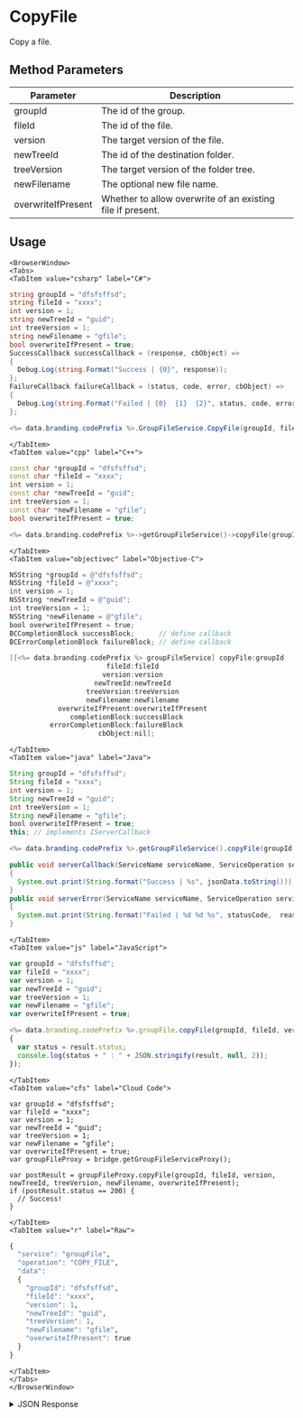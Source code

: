 # CopyFile

Copy a file.

<PartialServop service_name="groupFile" operation_name="COPY_FILE" />

## Method Parameters
Parameter | Description
--------- | -----------
groupId | The id of the group.
fileId | The id of the file.
version | The target version of the file.
newTreeId | The id of the destination folder.
treeVersion | The target version of the folder tree.
newFilename | The optional new file name.
overwriteIfPresent | Whether to allow overwrite of an existing file if present.

## Usage

```mdx-code-block
<BrowserWindow>
<Tabs>
<TabItem value="csharp" label="C#">
```

```csharp
string groupId = "dfsfsffsd";
string fileId = "xxxx";
int version = 1;
string newTreeId = "guid";
int treeVersion = 1;
string newFilename = "gfile";
bool overwriteIfPresent = true;
SuccessCallback successCallback = (response, cbObject) =>
{
  Debug.Log(string.Format("Success | {0}", response));
};
FailureCallback failureCallback = (status, code, error, cbObject) =>
{
  Debug.Log(string.Format("Failed | {0}  {1}  {2}", status, code, error));
};

<%= data.branding.codePrefix %>.GroupFileService.CopyFile(groupId, fileId, version, newTreeId, treeVersion, newFilename, overwriteIfPresent, successCallback, failureCallback);
```

```mdx-code-block
</TabItem>
<TabItem value="cpp" label="C++">
```

```cpp
const char *groupId = "dfsfsffsd";
const char *fileId = "xxxx";
int version = 1;
const char *newTreeId = "guid";
int treeVersion = 1;
const char *newFilename = "gfile";
bool overwriteIfPresent = true;

<%= data.branding.codePrefix %>->getGroupFileService()->copyFile(groupId, fileId, version, newTreeId, treeVersion, newFilename, overwriteIfPresent, this);
```

```mdx-code-block
</TabItem>
<TabItem value="objectivec" label="Objective-C">
```

```objectivec
NSString *groupId = @"dfsfsffsd";
NSString *fileId = @"xxxx";
int version = 1;
NSString *newTreeId = @"guid";
int treeVersion = 1;
NSString *newFilename = @"gfile";
bool overwriteIfPresent = true;
BCCompletionBlock successBlock;      // define callback
BCErrorCompletionBlock failureBlock; // define callback

[[<%= data.branding.codePrefix %> groupFileService] copyFile:groupId
                        fileId:fileId
                       version:version
                     newTreeId:newTreeId
                   treeVersion:treeVersion
                   newFilename:newFilename
            overwriteIfPresent:overwriteIfPresent
               completionBlock:successBlock
          errorCompletionBlock:failureBlock
                      cbObject:nil];
```

```mdx-code-block
</TabItem>
<TabItem value="java" label="Java">
```

```java
String groupId = "dfsfsffsd";
String fileId = "xxxx";
int version = 1;
String newTreeId = "guid";
int treeVersion = 1;
String newFilename = "gfile";
bool overwriteIfPresent = true;
this; // implements IServerCallback

<%= data.branding.codePrefix %>.getGroupFileService().copyFile(groupId, fileId, version, newTreeId, treeVersion, newFilename, overwriteIfPresent, this);

public void serverCallback(ServiceName serviceName, ServiceOperation serviceOperation, JSONObject jsonData)
{
  System.out.print(String.format("Success | %s", jsonData.toString()));
}
public void serverError(ServiceName serviceName, ServiceOperation serviceOperation, int statusCode, int reasonCode, String jsonError)
{
  System.out.print(String.format("Failed | %d %d %s", statusCode,  reasonCode, jsonError.toString()));
}
```

```mdx-code-block
</TabItem>
<TabItem value="js" label="JavaScript">
```

```javascript
var groupId = "dfsfsffsd";
var fileId = "xxxx";
var version = 1;
var newTreeId = "guid";
var treeVersion = 1;
var newFilename = "gfile";
var overwriteIfPresent = true;

<%= data.branding.codePrefix %>.groupFile.copyFile(groupId, fileId, version, newTreeId, treeVersion, newFilename, overwriteIfPresent, result =>
{
  var status = result.status;
  console.log(status + " : " + JSON.stringify(result, null, 2));
});
```

```mdx-code-block
</TabItem>
<TabItem value="cfs" label="Cloud Code">
```

```cfscript
var groupId = "dfsfsffsd";
var fileId = "xxxx";
var version = 1;
var newTreeId = "guid";
var treeVersion = 1;
var newFilename = "gfile";
var overwriteIfPresent = true;
var groupFileProxy = bridge.getGroupFileServiceProxy();

var postResult = groupFileProxy.copyFile(groupId, fileId, version, newTreeId, treeVersion, newFilename, overwriteIfPresent);
if (postResult.status == 200) {
  // Success!
}
```

```mdx-code-block
</TabItem>
<TabItem value="r" label="Raw">
```

```r
{
  "service": "groupFile",
  "operation": "COPY_FILE",
  "data":
  {
    "groupId": "dfsfsffsd",
    "fileId": "xxxx",
    "version": 1,
    "newTreeId": "guid",
    "treeVersion": 1,
    "newFilename": "gfile",
    "overwriteIfPresent": true
  }
}
```

```mdx-code-block
</TabItem>
</Tabs>
</BrowserWindow>
```

<details>
<summary>JSON Response</summary>

```json
{
  "data": {
    "fileDetails": {
      "treeId": "fb3431cd-6e2f-47f1-8100-8941abf6bb4f",
      "fileName": "glogcopy.json",
      "fileSize": 7051,
      "dateUploaded": 1677519200000,
      "etag": "173c2ac6f302869af8890ee32a8ccb90",
      "acl": {
        "member": 2,
        "other": 0
      },
      "version": 1,
      "url": "https://api.internal.braincloudservers.com/groupfiles/bc/g/23782/gr/2bf538d1-19ea-4e14-9862-f979215e09b7/fb3431cd-6e2f-47f1-8100-8941abf6bb4f/0554430e-51a1-44d4-b6f4-bffae67185dc/V1/glogcopy.json",
      "fileId": "0554430e-51a1-44d4-b6f4-bffae67185dc"
    },
    "groupId": "2bf538d1-19ea-4e14-9862-f979215e09b7"
  },
  "status": 200
}
```
</details>

